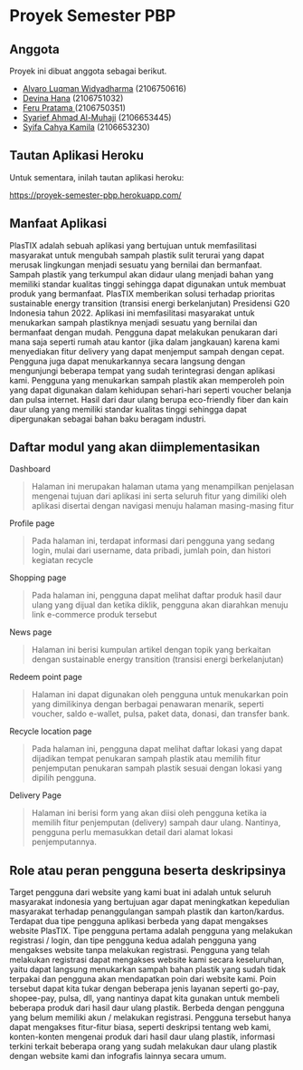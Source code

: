 # Proyek Semester PBP

## Anggota 
Proyek ini dibuat anggota sebagai berikut.
- [Alvaro Luqman Widyadharma](https://github.com/AlvaroLuqmanW) (2106750616)
- [Devina Hana](https://github.com/devinahana) (2106751032)
- [Feru Pratama ](https://github.com/ferupk) (2106750351)
- [Syarief Ahmad Al-Muhaji](https://github.com/SyariefAhmadM) (2106653445)
- [Syifa Cahya Kamila](https://github.com/kamilassyf) (2106653230)

## Tautan Aplikasi Heroku
Untuk sementara, inilah tautan aplikasi heroku: 

https://proyek-semester-pbp.herokuapp.com/

## Manfaat Aplikasi
PlasTIX adalah sebuah aplikasi yang bertujuan untuk memfasilitasi masyarakat untuk mengubah sampah plastik sulit terurai yang dapat merusak lingkungan menjadi sesuatu yang bernilai dan bermanfaat. Sampah plastik yang terkumpul akan didaur ulang menjadi bahan yang memiliki standar kualitas tinggi sehingga dapat digunakan untuk membuat produk yang bermanfaat. PlasTIX memberikan solusi terhadap prioritas sustainable energy transition (transisi energi berkelanjutan) Presidensi G20 Indonesia tahun 2022. Aplikasi ini memfasilitasi masyarakat untuk menukarkan sampah plastiknya menjadi sesuatu yang bernilai dan bermanfaat dengan mudah. Pengguna dapat melakukan penukaran dari mana saja seperti rumah atau kantor (jika dalam jangkauan) karena kami menyediakan fitur delivery yang dapat menjemput sampah dengan cepat. Pengguna juga dapat menukarkannya secara langsung dengan mengunjungi beberapa tempat yang sudah terintegrasi dengan aplikasi kami. Pengguna yang menukarkan sampah plastik akan memperoleh poin yang dapat digunakan dalam kehidupan sehari-hari seperti voucher belanja dan pulsa internet.  Hasil dari daur ulang berupa eco-friendly fiber dan kain daur ulang yang memiliki standar kualitas tinggi sehingga dapat dipergunakan sebagai bahan baku beragam industri. 

## Daftar modul yang akan diimplementasikan
Dashboard
> Halaman ini merupakan halaman utama yang menampilkan penjelasan mengenai tujuan dari aplikasi ini serta seluruh fitur yang dimiliki oleh aplikasi disertai dengan navigasi menuju halaman masing-masing fitur

Profile page
> Pada halaman ini, terdapat informasi dari pengguna yang sedang login, mulai dari username, data pribadi, jumlah poin, dan histori kegiatan recycle

Shopping page
> Pada halaman ini, pengguna dapat melihat daftar produk hasil daur ulang yang dijual dan ketika diklik, pengguna akan diarahkan menuju link e-commerce produk tersebut

News page
> Halaman ini berisi kumpulan artikel dengan topik yang berkaitan dengan sustainable energy transition (transisi energi berkelanjutan)

Redeem point page
> Halaman ini dapat digunakan oleh pengguna untuk menukarkan poin yang dimilikinya dengan berbagai penawaran menarik, seperti voucher, saldo e-wallet, pulsa, paket data, donasi, dan transfer bank.

Recycle location page
> Pada halaman ini, pengguna dapat melihat daftar lokasi yang dapat dijadikan tempat penukaran sampah plastik atau memilih fitur penjemputan penukaran sampah plastik sesuai dengan lokasi yang dipilih pengguna.

Delivery Page
> Halaman ini berisi form yang akan diisi oleh pengguna ketika ia memilih fitur penjemputan (delivery) sampah daur ulang. Nantinya, pengguna perlu memasukkan detail dari alamat lokasi penjemputannya.

## Role atau peran pengguna beserta deskripsinya
Target pengguna dari website yang kami buat ini adalah untuk seluruh masyarakat indonesia yang bertujuan agar dapat meningkatkan kepedulian masyarakat terhadap penanggulangan sampah plastik dan karton/kardus. Terdapat dua tipe pengguna aplikasi berbeda yang dapat mengakses website PlasTIX. Tipe pengguna pertama adalah pengguna yang melakukan registrasi / login, dan tipe pengguna kedua adalah pengguna yang mengakses website tanpa melakukan registrasi. Pengguna yang telah melakukan registrasi dapat mengakses website kami secara keseluruhan, yaitu dapat langsung menukarkan sampah bahan plastik yang sudah tidak terpakai dan pengguna akan mendapatkan poin dari website kami. Poin tersebut dapat kita tukar dengan beberapa jenis layanan seperti go-pay, shopee-pay, pulsa, dll, yang nantinya dapat kita gunakan untuk membeli beberapa produk dari hasil daur ulang plastik. Berbeda dengan pengguna yang belum memiliki akun / melakukan registrasi. Pengguna tersebut hanya dapat mengakses fitur-fitur biasa, seperti deskripsi tentang web kami, konten-konten mengenai produk dari hasil daur ulang plastik, informasi terkini terkait beberapa orang yang sudah melakukan daur ulang plastik dengan website kami dan infografis lainnya secara umum.

